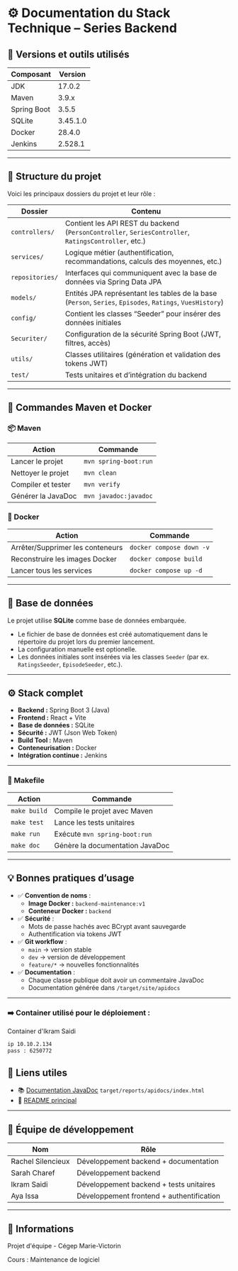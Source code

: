 # ⚙️ Documentation du Stack Technique – Series Backend

## 🧩 Versions et outils utilisés
| Composant | Version |
|------------|----------|
| JDK | 17.0.2 |
| Maven | 3.9.x |
| Spring Boot | 3.5.5 |
| SQLite | 3.45.1.0 |
| Docker | 28.4.0|
| Jenkins | 2.528.1 |

---

## 🧱 Structure du projet

Voici les principaux dossiers du projet et leur rôle :

| Dossier | Contenu |
|----------|----------|
| `controllers/` | Contient les API REST du backend (`PersonController`, `SeriesController`, `RatingsController`, etc.) |
| `services/` | Logique métier (authentification, recommandations, calculs des moyennes, etc.) |
| `repositories/` | Interfaces qui communiquent avec la base de données via Spring Data JPA |
| `models/` | Entités JPA représentant les tables de la base (`Person`, `Series`, `Episodes`, `Ratings`, `VuesHistory`) |
| `config/` | Contient les classes “Seeder” pour insérer des données initiales |
| `Securiter/` | Configuration de la sécurité Spring Boot (JWT, filtres, accès) |
| `utils/` | Classes utilitaires (génération et validation des tokens JWT) |
| `test/` | Tests unitaires et d’intégration du backend |
---

## 🧰 Commandes Maven et Docker

### 📦 Maven
| Action | Commande |
|--------|-----------|
| Lancer le projet | `mvn spring-boot:run` |
| Nettoyer le projet | `mvn clean` |
| Compiler et tester | `mvn verify` |
| Générer la JavaDoc | `mvn javadoc:javadoc` |

### 🐳 Docker
| Action | Commande  |
|--------|-----------|
| Arrêter/Supprimer les conteneurs | `docker compose down -v` |
| Reconstruire les images Docker | `docker compose build` |
| Lancer tous les services | `docker compose up -d` |

---

## 💾 Base de données
Le projet utilise **SQLite** comme base de données embarquée.

- Le fichier de base de données est créé automatiquement dans le répertoire du projet lors du premier lancement.
- La configuration manuelle est optionelle.
- Les données initiales sont insérées via les classes `Seeder` (par ex. `RatingsSeeder`, `EpisodeSeeder`, etc.).

---

## ⚙️ Stack complet

- **Backend :** Spring Boot 3 (Java)
- **Frontend :** React + Vite
- **Base de données :** SQLite
- **Sécurité :** JWT (Json Web Token)
- **Build Tool :** Maven
- **Conteneurisation :** Docker
- **Intégration continue :** Jenkins

---

### 🧰 Makefile

| Action | Commande                        |
|--------|---------------------------------|
| `make build` | Compile le projet avec Maven    |
| `make test` | Lance les tests unitaires       |
| `make run` | Exécute `mvn spring-boot:run`   |
| `make doc` | Génère la documentation JavaDoc |

---

## 💡 Bonnes pratiques d’usage

- ✅ **Convention de noms** :
    - **Image Docker :** `backend-maintenance:v1`
    - **Conteneur Docker :** `backend`
- ✅ **Sécurité** :
    - Mots de passe hachés avec BCrypt avant sauvegarde
    - Authentification via tokens JWT
- ✅ **Git workflow** :
    - `main` → version stable
    - `dev` → version de développement
    - `feature/*` → nouvelles fonctionnalités
- ✅ **Documentation** :
    - Chaque classe publique doit avoir un commentaire JavaDoc
    - Documentation générée dans `/target/site/apidocs`

---

### ➡️ Container utilisé pour le déploiement :
Container d'Ikram Saidi
``` bash
ip 10.10.2.134
pass : 6250772
```

## 🔗 Liens utiles
- 📚 [Documentation JavaDoc](target/reports/apidocs/index.html)
  `target/reports/apidocs/index.html`
- 📘 [README principal](README.md)

---

## 👥 Équipe de développement
| Nom               | Rôle                                      |
|-------------------|-------------------------------------------|
| Rachel Silencieux | Développement backend + documentation     |
| Sarah Charef      | Développement backend                     |
| Ikram Saidi       | Développement backend + tests unitaires                     |
| Aya Issa          | Développement frontend + authentification |

---

## 🧾 Informations
Projet d'équipe - Cégep Marie-Victorin

Cours : Maintenance de logiciel 
